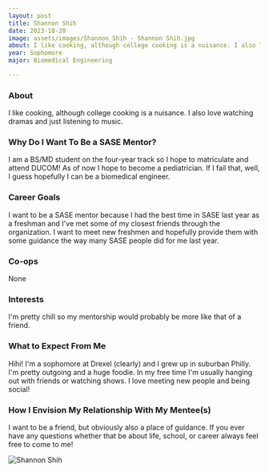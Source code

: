 ```yaml
---
layout: post
title: Shannon Shih 
date: 2023-10-20
image: assets/images/Shannon_Shih - Shannon Shih.jpg
about: I like cooking, although college cooking is a nuisance. I also love watching dramas and just listening to music. 
year: Sophomore
major: Biomedical Engineering

---
```


### About

I like cooking, although college cooking is a nuisance. I also love watching dramas and just listening to music. 

### Why Do I Want To Be a SASE Mentor?

I am a BS/MD student on the four-year track so I hope to matriculate and attend DUCOM! As of now I hope to become a pediatrician. If I fail that, well, I guess hopefully I can be a biomedical engineer. 

### Career Goals

I want to be a SASE mentor because I had the best time in SASE last year as a freshman and I've met some of my closest friends through the organization. I want to meet new freshmen and hopefully provide them with some guidance the way many SASE people did for me last year. 

### Co-ops

None

### Interests

I'm pretty chill so my mentorship would probably be more like that of a friend. 

### What to Expect From Me

Hihi! I'm a sophomore at Drexel (clearly) and I grew up in suburban Philly. I'm pretty outgoing and a huge foodie. In my free time I'm usually hanging out with friends or watching shows. I love meeting new people and being social!

### How I Envision My Relationship With My Mentee(s) 

I want to be a friend, but obviously also a place of guidance. If you ever have any questions whether that be about life, school, or career always feel free to come to me!

<div class="text-center my-5">
    <img src="https://sase-drexel.github.io/mentorship-2023/assets/images/Shannon_Shih - Shannon Shih.jpg" alt="Shannon Shih" class="rounded post-img" />
</div>
